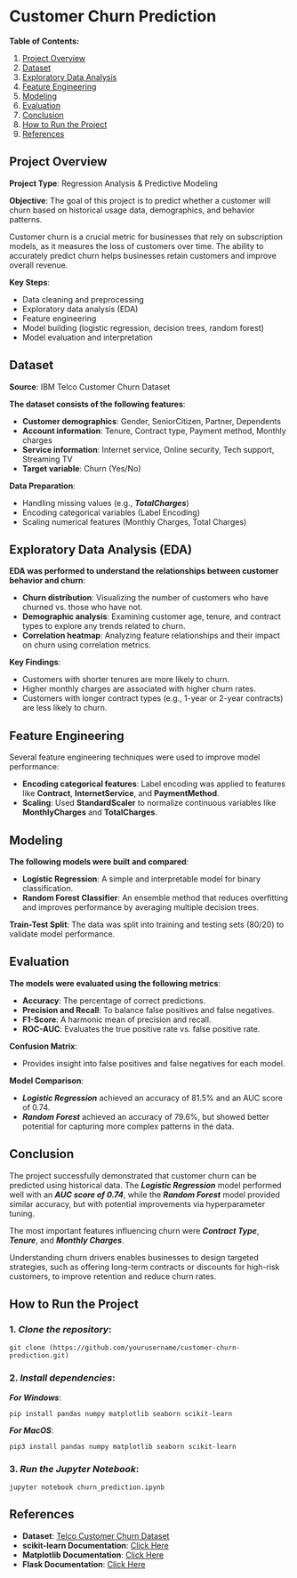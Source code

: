 # **Customer Churn Prediction**

**Table of Contents:**

1. [Project Overview](#project-overview)
2. [Dataset](#dataset)
3. [Exploratory Data Analysis](#exploratory-data-analysis-eda)
4. [Feature Engineering](#feature-engineering)
5. [Modeling](#modeling)
6. [Evaluation](#evaluation)
7. [Conclusion](#conclusion)
8. [How to Run the Project](#how-to-run-the-project)
9. [References](#references)



## Project Overview

**Project Type**: Regression Analysis & Predictive Modeling

**Objective**: The goal of this project is to predict whether a customer will churn based on historical usage data, demographics, and behavior patterns.

Customer churn is a crucial metric for businesses that rely on subscription models, as it measures the loss of customers over time. The ability to accurately predict churn helps businesses retain customers and improve overall revenue.

**Key Steps**:

- Data cleaning and preprocessing
- Exploratory data analysis (EDA)
- Feature engineering 
- Model building (logistic regression, decision trees, random forest)
- Model evaluation and interpretation



## Dataset

**Source**: IBM Telco Customer Churn Dataset

**The dataset consists of the following features**:

- **Customer demographics**: Gender, SeniorCitizen, Partner, Dependents
- **Account information**: Tenure, Contract type, Payment method, Monthly charges
- **Service information**: Internet service, Online security, Tech support, Streaming TV
- **Target variable**: Churn (Yes/No)

**Data Preparation**:

- Handling missing values (e.g., ***TotalCharges***)
- Encoding categorical variables (Label Encoding)
- Scaling numerical features (Monthly Charges, Total Charges)



## Exploratory Data Analysis (EDA)

**EDA was performed to understand the relationships between customer behavior and churn**:

- **Churn distribution**: Visualizing the number of customers who have churned vs. those who have not.
- **Demographic analysis**: Examining customer age, tenure, and contract types to explore any trends related to churn.
- **Correlation heatmap**: Analyzing feature relationships and their impact on churn using correlation metrics.

**Key Findings**:

- Customers with shorter tenures are more likely to churn.
- Higher monthly charges are associated with higher churn rates.
- Customers with longer contract types (e.g., 1-year or 2-year contracts) are less likely to churn.



## Feature Engineering

Several feature engineering techniques were used to improve model performance:

- **Encoding categorical features**: Label encoding was applied to features like **Contract**, **InternetService**, and **PaymentMethod**.
- **Scaling**: Used **StandardScaler** to normalize continuous variables like **MonthlyCharges** and **TotalCharges**.



## Modeling

**The following models were built and compared**:

- **Logistic Regression**: A simple and interpretable model for binary classification.
- **Random Forest Classifier**: An ensemble method that reduces overfitting and improves performance by averaging multiple decision trees.

**Train-Test Split**: The data was split into training and testing sets (80/20) to validate model performance.



## Evaluation

**The models were evaluated using the following metrics**:

- **Accuracy**: The percentage of correct predictions.
- **Precision and Recall**: To balance false positives and false negatives.
- **F1-Score**: A harmonic mean of precision and recall.
- **ROC-AUC**: Evaluates the true positive rate vs. false positive rate.

**Confusion Matrix**: 
- Provides insight into false positives and false negatives for each model.

**Model Comparison**:
- ***Logistic Regression*** achieved an accuracy of 81.5% and an AUC score of 0.74.
- ***Random Forest*** achieved an accuracy of 79.6%, but showed better potential for capturing more complex patterns in the data.



## Conclusion

The project successfully demonstrated that customer churn can be predicted using historical data. The ***Logistic Regression*** model performed well with an ***AUC score of 0.74***, while the ***Random Forest*** model provided similar accuracy, but with potential improvements via hyperparameter tuning.

The most important features influencing churn were ***Contract Type***, ***Tenure***, and ***Monthly Charges***.

Understanding churn drivers enables businesses to design targeted strategies, such as offering long-term contracts or discounts for high-risk customers, to improve retention and reduce churn rates.



## How to Run the Project

### 1. ***Clone the repository***: 
```
git clone (https://github.com/yourusername/customer-churn-prediction.git)
```
### 2. ***Install dependencies***:

***For Windows***:
```
pip install pandas numpy matplotlib seaborn scikit-learn
```
***For MacOS***:
```
pip3 install pandas numpy matplotlib seaborn scikit-learn
```

### 3. ***Run the Jupyter Notebook***:
```
jupyter notebook churn_prediction.ipynb
```



## References

- **Dataset**: [Telco Customer Churn Dataset](https://www.kaggle.com/datasets/blastchar/telco-customer-churn)
- **scikit-learn Documentation**: [Click Here](https://scikit-learn.org)
- **Matplotlib Documentation**: [Click Here](https://matplotlib.org)
- **Flask Documentation**: [Click Here](https://flask.palletsprojects.com)
